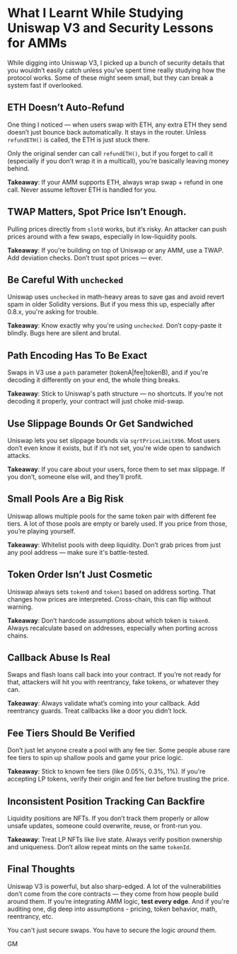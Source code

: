 # What I Learnt While Studying Uniswap V3 and  Security Lessons for AMMs

While digging into Uniswap V3, I picked up a bunch of security details that you wouldn’t easily catch unless you’ve spent time really studying how the protocol works. Some of these might seem small, but they can break a system fast if overlooked.



##  ETH Doesn’t Auto-Refund

One thing I noticed — when users swap with ETH, any extra ETH they send doesn’t just bounce back automatically. It stays in the router. Unless `refundETH()` is called, the ETH is just stuck there.

Only the original sender can call `refundETH()`, but if you forget to call it (especially if you don’t wrap it in a multicall), you’re basically leaving money behind.

**Takeaway**: If your AMM supports ETH, always wrap swap + refund in one call. Never assume leftover ETH is handled for you.



##  TWAP Matters, Spot Price Isn’t Enough.

Pulling prices directly from `slot0` works, but it’s risky. An attacker can push prices around with a few swaps, especially in low-liquidity pools.

**Takeaway**: If you're building on top of Uniswap or any AMM, use a TWAP. Add deviation checks. Don’t trust spot prices — ever.



##  Be Careful With `unchecked`

Uniswap uses `unchecked` in math-heavy areas to save gas and avoid revert spam in older Solidity versions. But if you mess this up, especially after 0.8.x, you're asking for trouble.

**Takeaway**: Know exactly why you're using `unchecked`. Don’t copy-paste it blindly. Bugs here are silent and brutal.



##  Path Encoding Has To Be Exact

Swaps in V3 use a `path` parameter (tokenA|fee|tokenB), and if you're decoding it differently on your end, the whole thing breaks.

**Takeaway**: Stick to Uniswap's path structure — no shortcuts. If you’re not decoding it properly, your contract will just choke mid-swap.



##  Use Slippage Bounds  Or Get Sandwiched

Uniswap lets you set slippage bounds via `sqrtPriceLimitX96`. Most users don’t even know it exists, but if it’s not set, you're wide open to sandwich attacks.

**Takeaway**: If you care about your users, force them to set max slippage. If you don’t, someone else will, and they’ll profit.



##  Small Pools Are a Big Risk

Uniswap allows multiple pools for the same token pair with different fee tiers. A lot of those pools are empty or barely used. If you price from those, you’re playing yourself.

**Takeaway**: Whitelist pools with deep liquidity. Don’t grab prices from just any pool address — make sure it's battle-tested.



##  Token Order Isn’t Just Cosmetic

Uniswap always sets `token0` and `token1` based on address sorting. That changes how prices are interpreted. Cross-chain, this can flip without warning.

**Takeaway**: Don’t hardcode assumptions about which token is `token0`. Always recalculate based on addresses, especially when porting across chains.



##  Callback Abuse Is Real

Swaps and flash loans call back into your contract. If you’re not ready for that, attackers will hit you with reentrancy, fake tokens, or whatever they can.

**Takeaway**: Always validate what’s coming into your callback. Add reentrancy guards. Treat callbacks like a door you didn’t lock.



##  Fee Tiers Should Be Verified

Don’t just let anyone create a pool with any fee tier. Some people abuse rare fee tiers to spin up shallow pools and game your price logic.

**Takeaway**: Stick to known fee tiers (like 0.05%, 0.3%, 1%). If you're accepting LP tokens, verify their origin and fee tier before trusting the price.



##  Inconsistent Position Tracking Can Backfire

Liquidity positions are NFTs. If you don’t track them properly or allow unsafe updates, someone could overwrite, reuse, or front-run you.

**Takeaway**: Treat LP NFTs like live state. Always verify position ownership and uniqueness. Don’t allow repeat mints on the same `tokenId`.



##  Final Thoughts

Uniswap V3 is powerful, but also sharp-edged. A lot of the vulnerabilities don’t come from the core contracts — they come from how people build around them. If you’re integrating AMM logic, **test every edge**. And if you're auditing one, dig deep into assumptions - pricing, token behavior, math, reentrancy, etc.

You can't just secure swaps. You have to secure the logic *around* them.

GM